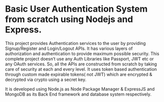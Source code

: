 # Basic User Authentication System from scratch using Nodejs and Express.

This project provides Authentication services to the user by providing Signup/Register and Login/Logout APIs. It has various layers of authorization and authentication to
provide maximum possible security. This complete project doesn’t use any Auth Libraries like Passport, JWT etc or any OAuth services. So, all the APIs are constructed 
from scratch by taking care of security at each and every level. It uses token based authentication through custom made expirable tokens( not JWT) which are encrypted & 
decrypted via crypto using a secret key.

It is developed using Node.js as Node Package Manager & ExpressJS and MongoDB as its Back End framework and database system respectively.
